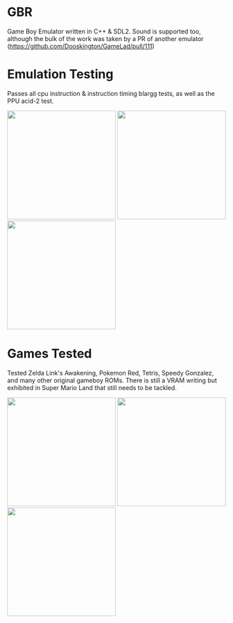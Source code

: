 # GBR
Game Boy Emulator written in C++ & SDL2. Sound is supported too, although the bulk of the work was taken by a PR of another emulator (https://github.com/Dooskington/GameLad/pull/111)

# Emulation Testing
Passes all cpu instruction & instruction timing blargg tests, as well as the PPU acid-2 test.

<img src="https://user-images.githubusercontent.com/10456734/187683951-6408b3f4-741c-4532-af33-c0f426161854.png" width="250" height="250"> <img src="https://user-images.githubusercontent.com/10456734/187684147-175109e0-aede-44c1-a389-a9d4c855ba94.png" width="250" height="250"> <img src="https://user-images.githubusercontent.com/10456734/187683612-74ef425f-f152-4234-b281-0402d4dfae00.png" width="250" height="250"> 

# Games Tested
Tested Zelda Link's Awakening, Pokemon Red, Tetris, Speedy Gonzalez, and many other original gameboy ROMs. There is still a VRAM writing but exhibited in Super Mario Land that still needs to be tackled.

<img src="https://user-images.githubusercontent.com/10456734/187683397-a7982db3-10ec-44e9-a168-340bba804979.png" width="250" height="250"> <img src="https://user-images.githubusercontent.com/10456734/187682634-845a75bb-8d65-4b03-b834-f65a89dab299.png" width="250" height="250"> <img src="https://user-images.githubusercontent.com/10456734/187682905-b352fc11-6195-4218-abd4-0d74c25f1660.png" width="250" height="250">

